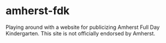 # amherst-fdk
Playing around with a website for publicizing Amherst Full Day Kindergarten. This site is not officially endorsed by Amherst.
